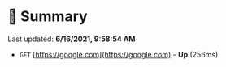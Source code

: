 # 📖 Summary
Last updated: **6/16/2021, 9:58:54 AM**

- `GET` [https://google.com](https://google.com) - **Up** (256ms)
